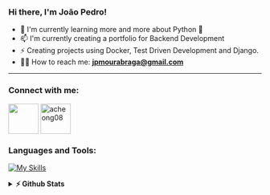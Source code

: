 ### Hi there, I'm João Pedro!

- 📑 I'm currently learning more and more about Python 🐍
- 📫 I'm currently creating a portfolio for Backend Development
- ⚡ Creating projects using Docker, Test Driven Development and Django.
- 👨‍💻 How to reach me: **jpmourabraga@gmail.com**

-----

<h3 align="left">Connect with me:</h3>
<p align="left">
<a href="mailto:jpmourabraga@gmail.com" target="blank"><img align="center" src="https://upload.wikimedia.org/wikipedia/commons/thumb/7/7e/Gmail_icon_%282020%29.svg/2560px-Gmail_icon_%282020%29.svg.png" width="60" /></a>
<a href="https://www.linkedin.com/in/joao-pedro-moura-753855243/" target="blank"><img align="center" src="https://user-images.githubusercontent.com/36258159/210165581-1b36737f-bf9e-43f5-a897-d6208c3e51a8.png" alt="acheong08" width="60" /></a>
</p>

<h3 align="left">Languages and Tools:</h3>
  
[![My Skills](https://skillicons.dev/icons?i=py,django,linux,docker,aws,postgres,nginx,git,githubactions,html)](https://skillicons.dev)

<details>	
  <summary><b>⚡ Github Stats</b></summary>

  <br />
  <img height="180em" src="https://github-readme-stats.vercel.app/api?username=jpmouradev&show_icons=true&hide_border=true&&count_private=true&include_all_commits=true" />
  <img height="180em" src="https://github-readme-stats.vercel.app/api/top-langs/?username=jpmouradev&exclude_repo=KNN-Image-Classification&show_icons=true&hide_border=true&layout=compact&langs_count=8"/>
</details>
